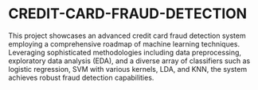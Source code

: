 # CREDIT-CARD-FRAUD-DETECTION

This project showcases an advanced credit card fraud detection system employing a comprehensive roadmap of machine learning techniques.
Leveraging sophisticated methodologies including data preprocessing, exploratory data analysis (EDA), and a diverse array of classifiers such as logistic regression, SVM with various kernels, LDA, and KNN, the system achieves robust fraud detection capabilities.
